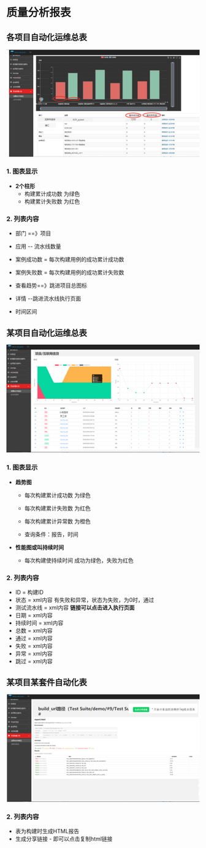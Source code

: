 # 质量分析报表


## 各项目自动化运维总表

![](images/1.png)




### 1. 图表显示

- **2个柱形**
    - 构建累计成功数 为绿色
    - 构建累计失败数 为红色 


### 2. 列表内容

- 部门 ==》项目
- 应用 -- 流水线数量
- 案例成功数  =  每次构建用例的成功累计成功数
- 案例失败数  =  每次构建用例的成功累计失败数
- 查看趋势==》跳进项目总图标
- 详情 --跳进流水线执行页面


- 时间区间


## 某项目自动化运维总表

![](images/2.png)


### 1. 图表显示

- **趋势图**
    - 每次构建累计成功数 为绿色
    - 每次构建累计失败数 为红色
    - 每次构建累计异常数 为橙色
    
    - 查询条件：报告，时间
    
- **性能图或叫持续时间**
    - 每次构建使持续时间 成功为绿色，失败为红色


### 2. 列表内容

- ID = 构建ID
- 状态 = xml内容  有失败和异常，状态为失败，为0时，通过
- 测试流水线 = xml内容  **链接可以点击进入执行页面**
- 日期  = xml内容
- 持续时间 = xml内容
- 总数 = xml内容 
- 通过 = xml内容
- 失败 = xml内容
- 异常 = xml内容
- 跳过 = xml内容

    
## 某项目某套件自动化表

![](images/3.png)


### 2. 列表内容

- 表为构建时生成HTML报告
- 生成分享链接  - 即可以点击复制html链接

   